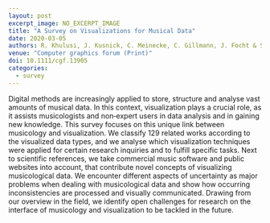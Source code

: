 ```yaml
---
layout: post
excerpt_image: NO_EXCERPT_IMAGE
title: "A Survey on Visualizations for Musical Data"
date: 2020-03-05
authors: R. Khulusi, J. Kusnick, C. Meinecke, C. Gillmann, J. Focht & S. Jänicke
venue: "Computer graphics forum (Print)"
doi: 10.1111/cgf.13905
categories:
  - survey
---
```

Digital methods are increasingly applied to store, structure and analyse vast amounts of musical data. In this context, visualization plays a crucial role, as it assists musicologists and non‐expert users in data analysis and in gaining new knowledge. This survey focuses on this unique link between musicology and visualization. We classify 129 related works according to the visualized data types, and we analyse which visualization techniques were applied for certain research inquiries and to fulfill specific tasks. Next to scientific references, we take commercial music software and public websites into account, that contribute novel concepts of visualizing musicological data. We encounter different aspects of uncertainty as major problems when dealing with musicological data and show how occurring inconsistencies are processed and visually communicated. Drawing from our overview in the field, we identify open challenges for research on the interface of musicology and visualization to be tackled in the future.
